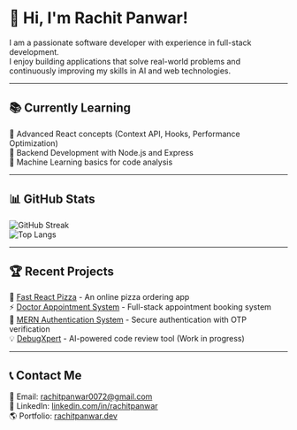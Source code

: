 # 👋 Hi, I'm Rachit Panwar!  

I am a passionate software developer with experience in full-stack development.  
I enjoy building applications that solve real-world problems and continuously improving my skills in AI and web technologies.  

---

## 📚 Currently Learning  
🔹 Advanced React concepts (Context API, Hooks, Performance Optimization)  
🔹 Backend Development with Node.js and Express  
🔹 Machine Learning basics for code analysis  

---

## 📊 GitHub Stats  
![GitHub Streak](https://streak-stats.demolab.com/?user=rachitpanwar&theme=react&hide_border=true)  
![Top Langs](https://github-readme-stats.vercel.app/api/top-langs/?username=rachitpanwar&layout=compact&theme=react)  

---

## 🏆 Recent Projects  
🚀 [Fast React Pizza](https://github.com/rachitpanwar/fast-react-pizza) - An online pizza ordering app  
⚡ [Doctor Appointment System](https://github.com/rachitpanwar/doctor-appointment) - Full-stack appointment booking system  
🔐 [MERN Authentication System](https://github.com/rachitpanwar/mern-auth) - Secure authentication with OTP verification  
💡 [DebugXpert](https://github.com/rachitpanwar/debugxpert) - AI-powered code review tool (Work in progress)  

---


## 📞 Contact Me  
📧 Email: rachitpanwar0072@gmail.com  
🔗 LinkedIn: [linkedin.com/in/rachitpanwar](https://www.linkedin.com/in/rachit72/)  
🌎 Portfolio: [rachitpanwar.dev](https://rachitpanwar.dev)  
